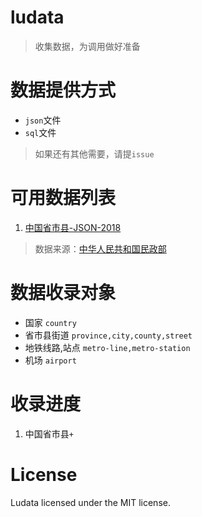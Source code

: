 # ludata

> 收集数据，为调用做好准备

# 数据提供方式

- `json`文件
- `sql`文件

> 如果还有其他需要，请提`issue`

# 可用数据列表
 
1. [中国省市县-JSON-2018](http://data.singiblog.top/frontend/index)

> 数据来源：[中华人民共和国民政部](http://www.mca.gov.cn)


# 数据收录对象

- 国家 `country`
- 省市县街道 `province,city,county,street`
- 地铁线路,站点 `metro-line,metro-station`
- 机场 `airport`

# 收录进度

1. 中国省市县`+`

# License

Ludata licensed under the MIT license.


